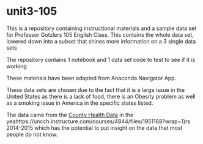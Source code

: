 # unit3-105

 This is a repository containing instructional materials and a sample data set for Professor Gotzlers 105 English Class. This contains the whole data set, lowered down into a subset that shines more information on a 3 single data sets

The repository contains 1 notebook and 1 data set code to test to see if it is working

These materials have been adapted from Anaconda Navigator App.

These data sets are chosen due to the fact that it is a large issue in the United States as there is a lack of food, there is an Obesity problem as well as a smoking issue in America in the specific states listed. 

The data came from the [County Health Data](#https://uncch.instructure.com/courses/4844/files/1951168?wrap=1) in the yeahttps://uncch.instructure.com/courses/4844/files/1951168?wrap=1)rs 2014-2015 which has the potential to put insight on the data that most people do not know.
